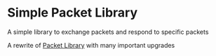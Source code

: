 # Simple Packet Library
A simple library to exchange packets and respond to specific packets

A rewrite of [Packet Library](https://github.com/mega12345mega/Packet-Library) with many important upgrades
